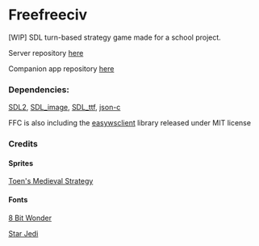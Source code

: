# Freefreeciv
[WIP] SDL turn-based strategy game made for a school project.

Server repository [here](https://github.com/Arveto/freefreeciv-server)

Companion app repository [here](https://github.com/Arveto/freefreeciv-companion)

### Dependencies: 

[SDL2](https://www.libsdl.org/),
[SDL_image](https://www.libsdl.org/projects/SDL_image/),
[SDL_ttf](https://www.libsdl.org/projects/SDL_ttf/),
[json-c](https://github.com/json-c/json-c)

FFC is also including the [easywsclient](https://github.com/dhbaird/easywsclient) library released under MIT license

### Credits
#### Sprites
[Toen's Medieval Strategy](https://toen.itch.io/toens-medieval-strategy)
#### Fonts
[8 Bit Wonder](https://www.dafont.com/fr/8bit-wonder.font)

[Star Jedi](https://www.dafont.com/fr/star-jedi.font)
